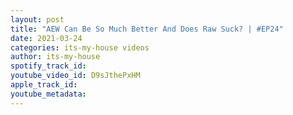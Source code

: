 ```yaml
---
layout: post
title: "AEW Can Be So Much Better And Does Raw Suck? | #EP24"
date: 2021-03-24
categories: its-my-house videos
author: its-my-house
spotify_track_id: 
youtube_video_id: D9sJthePxHM
apple_track_id: 
youtube_metadata: 
---
```

